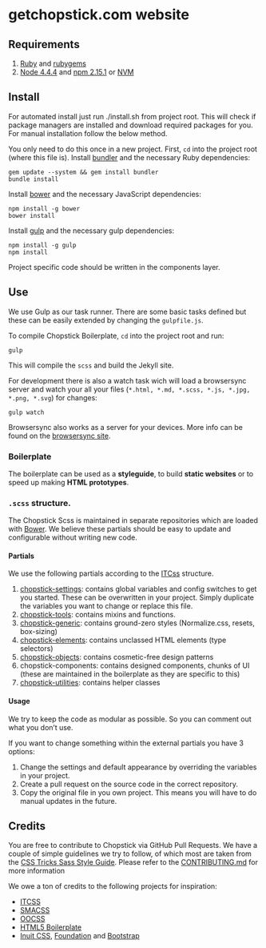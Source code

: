 getchopstick.com website
========================

## Requirements

1. [Ruby](https://www.ruby-lang.org) and [rubygems](https://rubygems.org)
2. [Node 4.4.4](http://nodejs.org) and [npm 2.15.1](https://npmjs.org) or [NVM](https://github.com/creationix/nvm)

## Install

For automated install just run ./install.sh from project root.
This will check if package managers are installed and download required packages for you. For manual installation follow the below method.

You only need to do this once in a new project.
First, `cd` into the project root (where this file is).
Install [bundler](http://bundler.io) and the necessary Ruby dependencies:

    gem update --system && gem install bundler
    bundle install

Install [bower](http://bower.io) and the necessary JavaScript dependencies:

    npm install -g bower
    bower install

Install [gulp](http://gulpjs.com/) and the necessary gulp dependencies:

    npm install -g gulp
    npm install

Project specific code should be written in the components layer.

## Use

We use Gulp as our task runner. There are some basic tasks defined but these can be easily extended by changing the `gulpfile.js`.

To compile Chopstick Boilerplate, `cd` into the project root and run:

    gulp

This will compile the `scss` and build the Jekyll site.

For development there is also a watch task wich will load a browsersync server and watch your all your files (`*.html, *.md, *.scss, *.js, *.jpg, *.png, *.svg`) for changes:

    gulp watch

Browsersync also works as a server for your devices. More info can be found on the [browsersync site](http://www.browsersync.io/).

### Boilerplate

The boilerplate can be used as a **styleguide**, to build **static websites** or to speed up making **HTML prototypes**.

### `.scss` structure.

The Chopstick Scss is maintained in separate repositories which are loaded with [Bower](http://bower.io/). We believe these partials should be easy to update and configurable without writing new code.

#### Partials
We use the following partials according to the [ITCss](http://itcss.io/) structure.
1. [chopstick-settings](https://github.com/getchopstick/chopstick-settings): contains global variables and config switches to get you started. These can be overwritten in your project. Simply duplicate the variables you want to change or replace this file.
2. [chopstick-tools](https://github.com/getchopstick/chopstick-tools):  contains mixins and functions.
3. [chopstick-generic](https://github.com/getchopstick/chopstick-generic): contains ground-zero styles (Normalize.css, resets, box-sizing)
4. [chopstick-elements](https://github.com/getchopstick/chopstick-elements): contains unclassed HTML elements (type selectors)
5. [chopstick-objects](https://github.com/getchopstick/chopstick-objects): contains cosmetic-free design patterns
6. chopstick-components: contains designed components, chunks of UI (these are maintained in the boilerplate as they are specific to this)
6. [chopstick-utilities](https://github.com/getchopstick/chopstick-utilities): contains helper classes

#### Usage
We try to keep the code as modular as possible. So you can comment out what you don’t use.

If you want to change something within the external partials you have 3 options:
1. Change the settings and default appearance by overriding the variables in your project.
2. Create a pull request on the source code in the correct repository.
3. Copy the original file in you own project. This means you will have to do manual updates in the future.

## Credits

You are free to contribute to Chopstick via GitHub Pull Requests. We have a couple of simple guidelines we try to follow, of which most are taken from the [CSS Tricks Sass Style Guide](http://css-tricks.com/sass-style-guide). Please refer to the [CONTRIBUTING.md](https://github.com/getchopstick/chopstick-boilerplate/blob/master/CONTRIBUTING.md) for more information

We owe a ton of credits to the following projects for inspiration:

* [ITCSS](http://itcss.io/)
* [SMACSS](https://smacss.com/)
* [OOCSS](http://oocss.org/)
* [HTML5 Boilerplate](https://html5boilerplate.com/)
* [Inuit CSS](http://inuitcss.com/), [Foundation](http://foundation.zurb.com/) and [Bootstrap](http://getbootstrap.com/)
